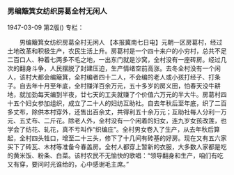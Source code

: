 ### 男编簸箕女纺织房葛全村无闲人

1947-03-09
第2版()
专栏：

　　男编簸箕女纺织房葛全村无闲人
    【本报冀南七日电】元朝一区房葛村，经过土地改革和积极生产，农民生活上升。房葛村是一个四十来户的小穷村，总共不足二百口人、种着七两多不毛之地，一出东门就是沙窝，全村没有一座砖房。经过几次的翻身斗争，人民摆脱了封建压迫，生产情绪空前高涨。去冬全村没有一个闲人，该村大都会编簸箕，全村编者四十二人，不会编的老人或小孩打经子、打条子。自去年十月至年底，全村赚洋百余万元，五十多岁的房义田，怕春天没牛耕地，就加劲每天编到半夜，廿七天的工夫就赚了个价值六万元的半大牛。房葛村四十五个妇女参加组织，成立了二十人的妇纺互助社。自去年秋后至年底，织了二百多丈布，除供本村穿外，还售出百余丈，共得利五十余万元；互助社每人分利一万元、五丈布、二斤花。除老人外，全村没有一个闲着的妇女，连九岁女孩改莲，也学会了纺花、轧花，真不亏叫作“织编庄”。全村男女卷入了生产，从去年秋后算起，全村四头牲口，增至二十三头，修下了十几间有砖基的好房。现在又有五六家买下了砖瓦、木材等准备今春盖房。全村人都穿上暂新的衣服，大多数人家都是吃的黄米饭、粉条、白菜。该村农民不无愉快的歌唱：“领导翻身和生产，咱们有吃又有穿，要问时光谁给的，心中感谢毛主席。”
